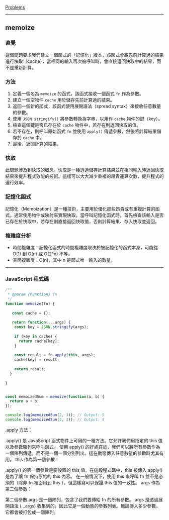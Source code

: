 [Problems](https://leetcode.com/problems/memoize/description/?envType=study-plan-v2&envId=30-days-of-javascript)

---

## memoize

### 直覺
這個問題要求我們建立一個函式的「記憶化」版本，該函式會將先前計算過的結果進行快取（cache），當相同的輸入再次被呼叫時，會直接返回快取中的結果，而不是重新計算。

### 方法
1. 定義一個名為 `memoize` 的函式，該函式接收一個函式 `fn` 作為參數。
2. 建立一個空物件 `cache` 用於儲存先前計算過的結果。
3. 返回一個新的函式，該函式使用展開語法（spread syntax）來接收任意數量的參數。
4. 使用 `JSON.stringify()` 將參數轉換為字串，以用作 `cache` 物件的鍵（key）。
5. 檢查這個鍵是否已存在於 `cache` 物件中，若存在則返回快取的值。
6. 若不存在，則呼叫原始函式 `fn` 並使用 `apply()` 傳遞參數，然後將計算結果儲存於 `cache` 中。
7. 最後，返回計算的結果。

### 快取
此問題涉及到快取的概念。快取是一種透過儲存計算結果並在相同輸入時返回快取結果來提升程式效能的技術。這樣可以大大減少重複的昂貴運算次數，提升程式的運行效率。

### 記憶化函式
記憶化（Memoization）是一種技術，主要用於優化那些昂貴或有重複計算的函式。通常使用物件或映射來實現快取。當呼叫記憶化函式時，首先檢查該輸入是否已存在於快取中，若存在則直接返回快取值，否則計算結果、存入快取並返回。

### 複雜度分析
- 時間複雜度：記憶化函式的時間複雜度取決於被記憶化的函式本身，可能從 O(1) 到 O(n) 或 O(2^n) 不等。
- 空間複雜度：O(n)，其中 n 是函式唯一輸入的數量。

---

### JavaScript 程式碼
```javascript
/**
 * @param {Function} fn
 */
function memoize(fn) {
    
   const cache = {};
  
   return function(...args) {
    const key = JSON.stringify(args);
    
    if (key in cache) {
      return cache[key];
    }
    
    const result = fn.apply(this, args);
    cache[key] = result;
    
    return result;
  }
  
}


const memoizedSum = memoize(function(a, b) {
  return a + b;
});

console.log(memoizedSum(2, 3)); // Output: 5
console.log(memoizedSum(2, 3)); // Output: 5
```

.apply 方法：

.apply() 是 JavaScript 函式物件上可用的一種方法。它允許我們用指定的 this 值以及參數陣列來呼叫函式。
使用 apply() 的好處在於，我們可以將所有參數作為一個陣列傳遞，而不是一個一個分別列出。這在動態傳入任意數量的參數時尤其有用。
this 作為第一個參數：

.apply() 的第一個參數是要設置的 this 值。在這段程式碼中，this 被傳入 apply() 是為了讓 fn 保持原始的 this 內容。
在一般情況下，使用 this 來呼叫 fn 並不是必須的（除非 fn 裡面用到 this ），但這樣寫可以保證 this 值的一致性。
args 作為第二個參數：

第二個參數 args 是一個陣列，包含了我們要傳給 fn 的所有參數。
args 是透過展開語法 (...args) 收集到的，因此它是一個動態的參數列表。無論傳入多少參數，它都會被打包成一個陣列。